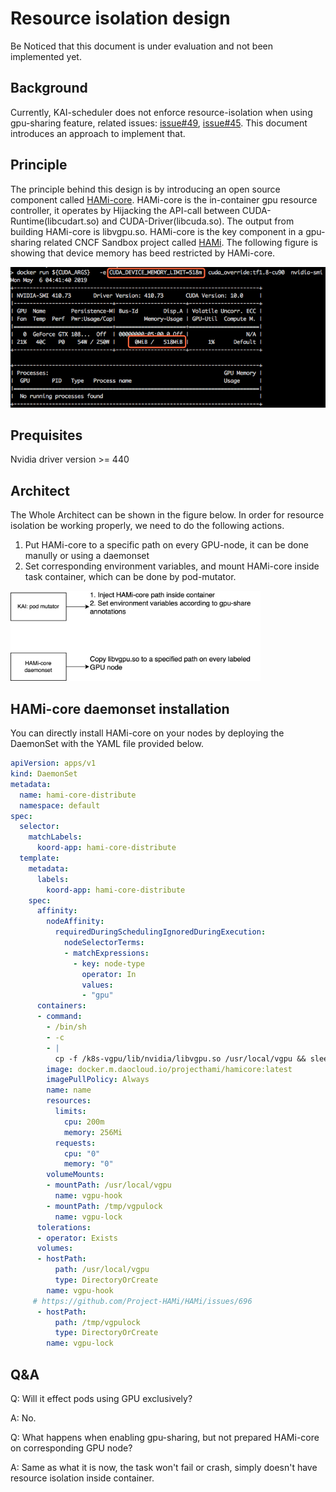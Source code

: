# Resource isolation design

Be Noticed that this document is under evaluation and not been implemented yet.

## Background

Currently, KAI-scheduler does not enforce resource-isolation when using gpu-sharing feature, related issues: [issue#49](https://github.com/NVIDIA/KAI-Scheduler/issues/49), [issue#45](https://github.com/NVIDIA/KAI-Scheduler/issues/45). This document introduces an approach to implement that. 

## Principle

The principle behind this design is by introducing an open source component called [HAMi-core](https://github.com/Project-HAMi/HAMi-core). HAMi-core is the in-container gpu resource controller, it operates by Hijacking the API-call between CUDA-Runtime(libcudart.so) and CUDA-Driver(libcuda.so). The output from building HAMi-core is libvgpu.so. HAMi-core is the key component in a gpu-sharing related CNCF Sandbox project called [HAMi](https://github.com/Project-HAMi/HAMi). The following figure is showing that device memory has beed restricted by HAMi-core.

![image](images/sample_nvidia-smi.png)

## Prequisites

Nvidia driver version >= 440

## Architect

The Whole Architect can be shown in the figure below. In order for resource isolation be working properly, we need to do the following actions.
1. Put HAMi-core to a specific path on every GPU-node, it can be done manully or using a daemonset
2. Set corresponding environment variables, and mount HAMi-core inside task container, which can be done by pod-mutator. 

<img src="images/resource-isolation-arch.png" width = "400" />

## HAMi-core daemonset installation

You can directly install HAMi-core on your nodes by deploying the DaemonSet with the YAML file provided below.

```yaml
apiVersion: apps/v1
kind: DaemonSet
metadata:
  name: hami-core-distribute
  namespace: default
spec:
  selector:
    matchLabels:
      koord-app: hami-core-distribute
  template:
    metadata:
      labels:
        koord-app: hami-core-distribute
    spec:
      affinity:
        nodeAffinity:
          requiredDuringSchedulingIgnoredDuringExecution:
            nodeSelectorTerms:
            - matchExpressions:
              - key: node-type
                operator: In
                values:
                - "gpu"
      containers:
      - command:
        - /bin/sh
        - -c
        - |
          cp -f /k8s-vgpu/lib/nvidia/libvgpu.so /usr/local/vgpu && sleep 3600000
        image: docker.m.daocloud.io/projecthami/hamicore:latest
        imagePullPolicy: Always
        name: name
        resources:
          limits:
            cpu: 200m
            memory: 256Mi
          requests:
            cpu: "0"
            memory: "0"
        volumeMounts:
        - mountPath: /usr/local/vgpu
          name: vgpu-hook
        - mountPath: /tmp/vgpulock
          name: vgpu-lock
      tolerations:
      - operator: Exists
      volumes:
      - hostPath:
          path: /usr/local/vgpu
          type: DirectoryOrCreate
        name: vgpu-hook
     # https://github.com/Project-HAMi/HAMi/issues/696
      - hostPath:
          path: /tmp/vgpulock
          type: DirectoryOrCreate
        name: vgpu-lock
```

## Q&A

Q: Will it effect pods using GPU exclusively?

A: No.

Q: What happens when enabling gpu-sharing, but not prepared HAMi-core on corresponding GPU node?

A: Same as what it is now, the task won't fail or crash, simply doesn't have resource isolation inside container.